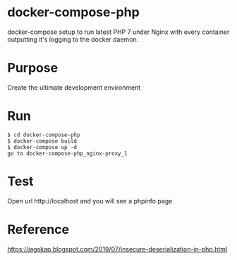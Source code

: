 # docker-compose-php

docker-compose setup to run latest PHP 7 under Nginx with every container outputting it's logging
to the docker daemon.

# Purpose

Create the ultimate development environment

# Run
	$ cd docker-compose-php
	$ docker-compose build
	$ docker-compose up -d
	go to docker-compose-php_nginx-proxy_1

# Test

Open url http://localhost and you will see a phpinfo page

# Reference
https://jagskap.blogspot.com/2019/07/insecure-deserialization-in-php.html
